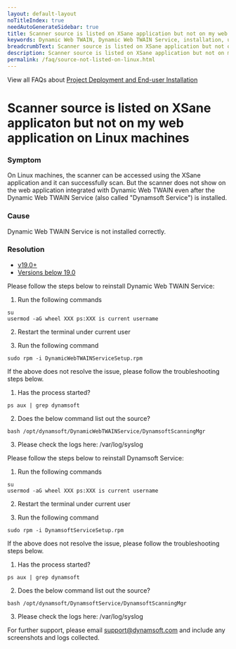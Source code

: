 ```yaml
---
layout: default-layout
noTitleIndex: true
needAutoGenerateSidebar: true
title: Scanner source is listed on XSane application but not on my web application on Linux machines
keywords: Dynamic Web TWAIN, Dynamic Web TWAIN Service, installation, uninstallation
breadcrumbText: Scanner source is listed on XSane application but not on my web application on Linux machines
description: Scanner source is listed on XSane application but not on my web application on Linux machines
permalink: /faq/source-not-listed-on-linux.html
---
```


View all FAQs about [Project Deployment and End-user Installation](
https://www.dynamsoft.com/web-twain/docs/faq/#project-deployment-and-end-user-installation)

# Scanner source is listed on XSane applicaton but not on my web application on Linux machines


### Symptom

On Linux machines, the scanner can be accessed using the XSane application and it can successfully scan. But the scanner does not show on the web application integrated with Dynamic Web TWAIN even after the Dynamic Web TWAIN Service (also called "Dynamsoft Service") is installed.

### Cause

Dynamic Web TWAIN Service is not installed correctly.

### Resolution

<div class="multi-panel-switching-prefix"></div>

- [v19.0+](#19plus)
- [Versions below 19.0](#19min)

<div class="multi-panel-start"></div>

Please follow the steps below to reinstall Dynamic Web TWAIN Service:

1. Run the following commands
``` shell
su
usermod -aG wheel XXX ps:XXX is current username
```

2. Restart the terminal under current user

3. Run the following command
``` shell
sudo rpm -i DynamicWebTWAINServiceSetup.rpm
```

If the above does not resolve the issue, please follow the troubleshooting steps below.

1. Has the process started?
``` shell
ps aux | grep dynamsoft
```
2. Does the below command list out the source?
``` shell
bash /opt/dynamsoft/DynamicWebTWAINService/DynamsoftScanningMgr
```
3. Please check the logs here: /var/log/syslog

<div class="multi-panel-end"></div>

<div class="multi-panel-start"></div>

Please follow the steps below to reinstall Dynamsoft Service:

1. Run the following commands
``` shell
su
usermod -aG wheel XXX ps:XXX is current username
```

2. Restart the terminal under current user

3. Run the following command
``` shell
sudo rpm -i DynamsoftServiceSetup.rpm
```

If the above does not resolve the issue, please follow the troubleshooting steps below.

1. Has the process started?
``` shell
ps aux | grep dynamsoft
```
2. Does the below command list out the source?
``` shell
bash /opt/dynamsoft/DynamsoftService/DynamsoftScanningMgr
```
3. Please check the logs here: /var/log/syslog

<div class="multi-panel-end"></div>

<div class="multi-panel-switching-end"></div>

For further support, please email support@dynamsoft.com and include any screenshots and logs collected.
